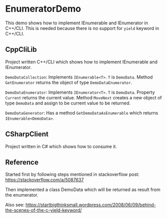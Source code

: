 # EnumeratorDemo

This demo shows how to implement IEnumerable and IEnumerator in C++/CLI. This is needed because there is no support for `yield` keyword in C++/CLI.

CppCliLib
---
Project written C++/CLI which shows how to implement IEnumerable and IEnumerator. 

`DemoDataCollection`: Implements `IEnumerable<T>`. `T` is `DemoData`. Method `GetEnumerator` returns the object of type `DemoDataEnumerator`. 

`DemoDataEnumerator`: Implements `IEnumerator<T>`. `T` is `DemoData`. Property `Current` returns the current value. Method `MoveNext` creates a new object of type `DemoData` and assign to be current value to be returned. 

`DemoDataGenerator`: Has a method `GetDemoDataAsEnumerable` which returns `IEnumerable<DemoData>`.

CSharpClient
---
Project written in C# which shows how to consume it.

Reference
---
Started first by following steps mentioned in stackoverflow post: https://stackoverflow.com/a/5087637

Then implemented a class DemoData which will be returned as result from the enumerator.

Also see: https://startbigthinksmall.wordpress.com/2008/06/09/behind-the-scenes-of-the-c-yield-keyword/
